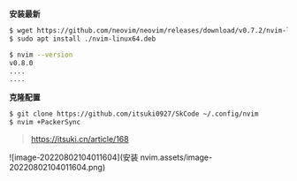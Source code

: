 **安装最新**

```bash
$ wget https://github.com/neovim/neovim/releases/download/v0.7.2/nvim-linux64.deb
$ sudo apt install ./nvim-linux64.deb
```

```bash
$ nvim --version
v0.8.0
....
....
```





**克隆配置**

```bash
$ git clone https://github.com/itsuki0927/SkCode ~/.config/nvim
$ nvim +PackerSync
```

> https://itsuki.cn/article/168

![image-20220802104011604](安装 nvim.assets/image-20220802104011604.png)



